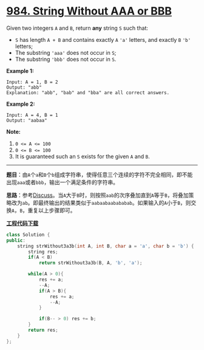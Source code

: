 # [984. String Without AAA or BBB](https://leetcode.com/problems/string-without-aaa-or-bbb/)

Given two integers `A` and `B`, return **any** string `S` such that:

- `S` has length `A + B` and contains exactly `A` `'a'` letters, and exactly `B` `'b'` letters;
- The substring `'aaa'` does not occur in `S`;
- The substring `'bbb'` does not occur in `S`.

**Example 1:**

```
Input: A = 1, B = 2
Output: "abb"
Explanation: "abb", "bab" and "bba" are all correct answers.
```

**Example 2:**

```
Input: A = 4, B = 1
Output: "aabaa"
```

**Note:**

1. `0 <= A <= 100`
2. `0 <= B <= 100`
3. It is guaranteed such an `S` exists for the given `A` and `B`.

-----

**题目**：由`A`个`a`和`B`个`b`组成字符串，使得任意三个连续的字符不完全相同，即不能出现`aaa`或者`bbb`，输出一个满足条件的字符串。

**思路**：参考[Discuss](https://leetcode.com/problems/string-without-aaa-or-bbb/discuss/226649/JavaC%2B%2B-(and-Python)-simple-greedy)。当`A`大于`B`时，则按照`aab`的次序叠加直到`A`等于`B`，将叠加策略改为`ab`。即最终输出的结果类似于`aabaabaabababab`。如果输入的`A`小于`B`，则交换`A`，`B`，重复以上步骤即可。

[**工程代码下载**](https://github.com/shenkh/leetcode)

```cpp
class Solution {
public:
    string strWithout3a3b(int A, int B, char a = 'a', char b = 'b') {
        string res;
        if(A < B)
            return strWithout3a3b(B, A, 'b', 'a');

        while(A > 0){
            res += a;
            --A;
            if(A > B){
                res += a;
                --A;
            }

            if(B-- > 0) res += b;
        }
        return res;
    }
};
```
